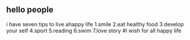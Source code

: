 ## hello people

i have seven tips to live ahappy life
1.smile
2.eat healthy food
3.develop your self
4.sport
5.reading
6.swim
7.love story
#i wish for all happy life

